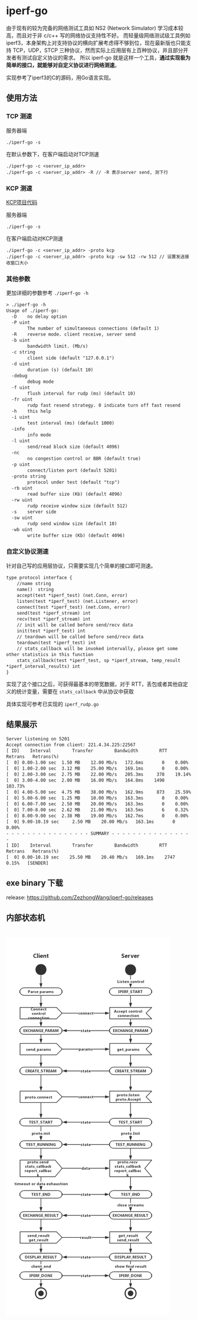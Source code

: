 # iperf-go

由于现有的较为完备的网络测试工具如 NS2 (Network Simulator) 学习成本较高，而且对于非 c/c++ 写的网络协议支持性不好。 而轻量级网络测试级工具例如 iperf3，本身架构上对支持协议的横向扩展考虑得不够到位，现在最新版也只能支持 TCP，UDP，STCP 三种协议，然而实际上应用层有上百种协议，并且部分开发者有测试自定义协议的需求。 所以 iperf-go 就是这样一个工具，**通过实现极为简单的接口，就能够对自定义协议进行网络测速**。

实现参考了iperf3的C的源码，用Go语言实现。

## 使用方法

### TCP 测速

服务器端

    ./iperf-go -s
    
在默认参数下，在客户端启动对TCP测速

    ./iperf-go -c <server_ip_addr>
    ./iperf-go -c <server_ip_addr> -R // -R 表示server send, 测下行

### KCP 测速

[KCP项目代码](https://github.com/xtaci/kcp-go)

服务器端

    ./iperf-go -s
    
在客户端启动对KCP测速

    ./iperf-go -c <server_ip_addr> -proto kcp
    ./iperf-go -c <server_ip_addr> -proto kcp -sw 512 -rw 512 // 设置发送接收窗口大小
    
### 其他参数
更加详细的参数参考 `./iperf-go -h`

    > ./iperf-go -h
    Usage of ./iperf-go:
      -D	no delay option
      -P uint
            The number of simultaneous connections (default 1)
      -R	reverse mode. client receive, server send
      -b uint
            bandwidth limit. (Mb/s)
      -c string
            client side (default "127.0.0.1")
      -d uint
            duration (s) (default 10)
      -debug
            debug mode
      -f uint
            flush interval for rudp (ms) (default 10)
      -fr uint
            rudp fast resend strategy. 0 indicate turn off fast resend
      -h	this help
      -i uint
            test interval (ms) (default 1000)
      -info
            info mode
      -l uint
            send/read block size (default 4096)
      -nc
            no congestion control or BBR (default true)
      -p uint
            connect/listen port (default 5201)
      -proto string
            protocol under test (default "tcp")
      -rb uint
            read buffer size (Kb) (default 4096)
      -rw uint
            rudp receive window size (default 512)
      -s	server side
      -sw uint
            rudp send window size (default 10)
      -wb uint
            write buffer size (Kb) (default 4096)

### 自定义协议测速

针对自己写的应用层协议，只需要实现几个简单的接口即可测速。

    type protocol interface {        
        //name string        
        name()  string        
        accept(test *iperf_test) (net.Conn, error)        
        listen(test *iperf_test) (net.Listener, error)        
        connect(test *iperf_test) (net.Conn, error)        
        send(test *iperf_stream) int        
        recv(test *iperf_stream) int        
        // init will be called before send/recv data
        init(test *iperf_test) int       
        // teardown will be called before send/recv data
        teardown(test *iperf_test) int 
        // stats_callback will be invoked intervally, please get some other statistics in this function
        stats_callback(test *iperf_test, sp *iperf_stream, temp_result *iperf_interval_results) int
    }
    
实现了这个接口之后，可获得最基本的带宽数据，对于 RTT，丢包或者其他自定义的统计变量，需要在 `stats_callback` 中从协议中获取

具体实现可参考已实现的 `iperf_rudp.go`

## 结果展示

    Server listening on 5201
    Accept connection from client: 221.4.34.225:22567
    [ ID]    Interval        Transfer        Bandwidth        RTT      Retrans   Retrans(%)
    [  0] 0.00-1.00 sec	 1.50 MB	12.00 Mb/s	 172.6ms	   0	0.00%
    [  0] 1.00-2.00 sec	 3.12 MB	25.00 Mb/s	 169.1ms	   0	0.00%
    [  0] 2.00-3.00 sec	 2.75 MB	22.00 Mb/s	 205.3ms	 378	19.14%
    [  0] 3.00-4.00 sec	 2.00 MB	16.00 Mb/s	 164.8ms	1490	103.73%
    [  0] 4.00-5.00 sec	 4.75 MB	38.00 Mb/s	 162.9ms	 873	25.59%
    [  0] 5.00-6.00 sec	 1.25 MB	10.00 Mb/s	 163.3ms	   0	0.00%
    [  0] 6.00-7.00 sec	 2.50 MB	20.00 Mb/s	 163.3ms	   0	0.00%
    [  0] 7.00-8.00 sec	 2.62 MB	21.00 Mb/s	 163.5ms	   6	0.32%
    [  0] 8.00-9.00 sec	 2.38 MB	19.00 Mb/s	 162.7ms	   0	0.00%
    [  0] 9.00-10.19 sec	 2.50 MB	20.00 Mb/s	 163.1ms	   0	0.00%
    - - - - - - - - - - - - - - - - SUMMARY - - - - - - - - - - - - - - - -
    [ ID]    Interval        Transfer        Bandwidth        RTT      Retrans   Retrans(%)
    [  0] 0.00-10.19 sec	25.50 MB	20.40 Mb/s	 169.1ms	2747	0.15%	[SENDER]


## exe binary 下载

release: https://github.com/ZezhongWang/iperf-go/releases

## 内部状态机

# <img src="stateMachine.png" alt="stateMachine"/> 
